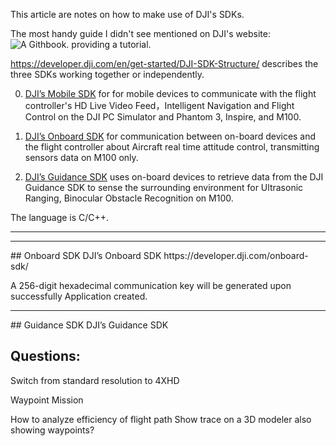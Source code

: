 This article are notes on how to make use of DJI's SDKs.

The most handy guide I didn't see mentioned on DJI's website:
![A Githbook](https://www.gitbook.com/book/dji-dev/mobile-sdk-tutorials/details).
providing a tutorial.


https://developer.dji.com/en/get-started/DJI-SDK-Structure/
describes the three SDKs working together or independently.

0. <a href="#MobileSDK">DJI’s Mobile SDK</a> for  for mobile devices to communicate with the flight controller's
    HD Live Video Feed，Intelligent Navigation and Flight Control
    on the DJI PC Simulator and Phantom 3, Inspire, and M100.

0. <a href="#OnboardSDK">DJI’s Onboard SDK</a> for 
   communication between on-board devices and the flight controller about
   Aircraft real time attitude control, transmitting sensors data
   on M100 only.

0. <a href="#GuidanceSDK">DJI’s Guidance SDK</a> uses on-board devices to retrieve data from 
   the DJI Guidance SDK to sense the surrounding environment for Ultrasonic Ranging,
   Binocular Obstacle Recognition on M100.

The language is C/C++.

<hr />



<hr />

<a name="OnboardSDK">
## Onboard SDK</a>
DJI’s Onboard SDK https://developer.dji.com/onboard-sdk/

A 256-digit hexadecimal communication key will be generated upon successfully Application created.


<hr />


<a name="GuidanceSDK">
## Guidance SDK</a>
DJI’s Guidance SDK


## Questions:
Switch from standard resolution to 4XHD

Waypoint Mission

How to analyze efficiency of flight path
Show trace on a 3D modeler also showing waypoints?




